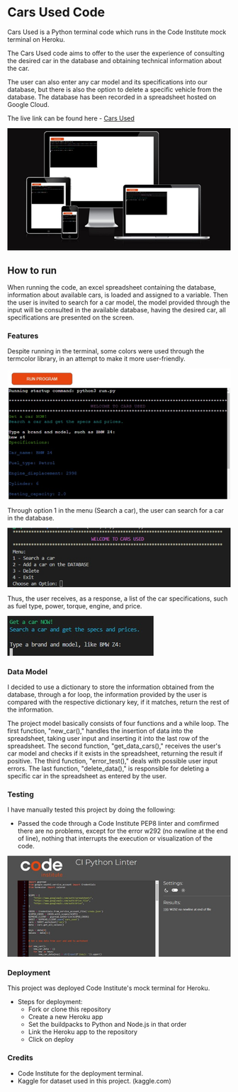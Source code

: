 # Cars Used Code

Cars Used is a Python terminal code which runs in the Code Institute mock terminal on Heroku.

The Cars Used code aims to offer to the user the experience of consulting the desired car in the database and obtaining technical information about the car.

The user can also enter any car model and its specifications into our database, but there is also the option to delete a specific vehicle from the database. The database has been recorded in a spreadsheet hosted on Google Cloud.

The live link can be found here - [Cars Used](https://carsused.herokuapp.com/)

![cars used](https://github.com/RubemJanoni/Cars_Used/blob/main/views/codep302.jpg)

## How to run

When running the code, an excel spreadsheet containing the database, information about available cars, is loaded and assigned to a variable. Then the user is invited to search for a car model, the model provided through the input will be consulted in the available database, having the desired car, all specifications are presented on the screen.

### Features

Despite running in the terminal, some colors were used through the termcolor library, in an attempt to make it more user-friendly.

![cars used](https://github.com/RubemJanoni/Cars_Used/blob/main/views/codep304.jpg)

Through option 1 in the menu (Search a car), the user can search for a car in the database.

![cars used](https://github.com/RubemJanoni/Cars_Used/blob/main/views/pp3-tela01.jpg)

Thus, the user receives, as a response, a list of the car specifications, such as fuel type, power, torque, engine, and price.

![cars used](https://github.com/RubemJanoni/Cars_Used/blob/main/views/pp3-tela02.jpg)



### Data Model

I decided to use a dictionary to store the information obtained from the database, through a for loop, the information provided by the user is compared with the respective dictionary key, if it matches, return the rest of the information.

The project model basically consists of four functions and a while loop. The first function, "new_car()," handles the insertion of data into the spreadsheet, taking user input and inserting it into the last row of the spreadsheet. The second function, "get_data_cars()," receives the user's car model and checks if it exists in the spreadsheet, returning the result if positive. The third function, "error_test()," deals with possible user input errors. The last function, "delete_data()," is responsible for deleting a specific car in the spreadsheet as entered by the user.

### Testing

I have manually tested this project by doing the following:
- Passed the code through a Code Institute PEP8 linter and comfirmed there are no problems, except for the error w292 (no newline at the end of line), nothing that interrupts the execution or visualization of the code.
  

![cars used](https://github.com/RubemJanoni/Cars_Used/blob/main/views/testpp8.jpg)

### Deployment

This project was deployed Code Institute's mock terminal for Heroku.

- Steps for deployment:
  - Fork or clone this repository
  - Create a new Heroku app
  - Set the buildpacks to Python and Node.js in that order
  - Link the Heroku app to the repository
  - Click on deploy

### Credits

- Code Institute for the deployment terminal.
- Kaggle for dataset used in this project. (kaggle.com)


